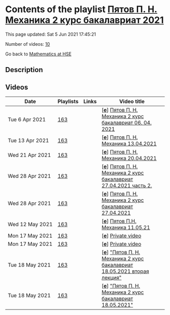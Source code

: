 # Contents of the playlist [Пятов П. Н.  Механика 2 курс бакалавриат 2021](https://www.youtube.com/playlist?list=PLq3E5oubNNoCtXynPsB-k4t-1tB8PIuBi)

This page updated: Sat 5 Jun 2021 17:45:21

Number of videos: [10](#videos)

Go back to [Mathematics at HSE](../README.md)

## Description



## Videos

|Date|Playlists|Links|Video title|
|---|---|---|---|
| Tue&nbsp;6&nbsp;Apr&nbsp;2021 | [163](../playlists/163 "Пятов П. Н.  Механика 2 курс бакалавриат 2021") |  | [[**e**](https://studio.youtube.com/video/amTS5m3sFJw/edit "Edit")] [Пятов П. Н.  Механика 2 курс бакалавриат 06. 04. 2021](https://www.youtube.com/watch?v=amTS5m3sFJw&list=PLq3E5oubNNoCtXynPsB-k4t-1tB8PIuBi) |
| Tue&nbsp;13&nbsp;Apr&nbsp;2021 | [163](../playlists/163 "Пятов П. Н.  Механика 2 курс бакалавриат 2021") |  | [[**e**](https://studio.youtube.com/video/wsyrOcTI56w/edit "Edit")] [Пятов П. Н. Механика 13.04.2021](https://www.youtube.com/watch?v=wsyrOcTI56w&list=PLq3E5oubNNoCtXynPsB-k4t-1tB8PIuBi) |
| Wed&nbsp;21&nbsp;Apr&nbsp;2021 | [163](../playlists/163 "Пятов П. Н.  Механика 2 курс бакалавриат 2021") |  | [[**e**](https://studio.youtube.com/video/wj-pluLp74s/edit "Edit")] [Пятов П. Н. Механика  20.04.2021](https://www.youtube.com/watch?v=wj-pluLp74s&list=PLq3E5oubNNoCtXynPsB-k4t-1tB8PIuBi) |
| Wed&nbsp;28&nbsp;Apr&nbsp;2021 | [163](../playlists/163 "Пятов П. Н.  Механика 2 курс бакалавриат 2021") |  | [[**e**](https://studio.youtube.com/video/jq7XBt6TwY8/edit "Edit")] [Пятов П. Н.  Механика 2 курс бакалавриат 27.04.2021 часть 2.](https://www.youtube.com/watch?v=jq7XBt6TwY8&list=PLq3E5oubNNoCtXynPsB-k4t-1tB8PIuBi) |
| Wed&nbsp;28&nbsp;Apr&nbsp;2021 | [163](../playlists/163 "Пятов П. Н.  Механика 2 курс бакалавриат 2021") |  | [[**e**](https://studio.youtube.com/video/NzHn1QIRRhQ/edit "Edit")] [Пятов П. Н.  Механика 2 курс бакалавриат 27.04.2021](https://www.youtube.com/watch?v=NzHn1QIRRhQ&list=PLq3E5oubNNoCtXynPsB-k4t-1tB8PIuBi) |
| Wed&nbsp;12&nbsp;May&nbsp;2021 | [163](../playlists/163 "Пятов П. Н.  Механика 2 курс бакалавриат 2021") |  | [[**e**](https://studio.youtube.com/video/7PPEBhqr9nI/edit "Edit")] [Пятов П.Н. Механика 11.05.21](https://www.youtube.com/watch?v=7PPEBhqr9nI&list=PLq3E5oubNNoCtXynPsB-k4t-1tB8PIuBi) |
| Mon&nbsp;17&nbsp;May&nbsp;2021 | [163](../playlists/163 "Пятов П. Н.  Механика 2 курс бакалавриат 2021") |  | [[**e**](https://studio.youtube.com/video/0WI8-Y5Fduw/edit "Edit")] [Private video](https://www.youtube.com/watch?v=0WI8-Y5Fduw&list=PLq3E5oubNNoCtXynPsB-k4t-1tB8PIuBi "This video is private.") |
| Mon&nbsp;17&nbsp;May&nbsp;2021 | [163](../playlists/163 "Пятов П. Н.  Механика 2 курс бакалавриат 2021") |  | [[**e**](https://studio.youtube.com/video/N8KF-RVAlTQ/edit "Edit")] [Private video](https://www.youtube.com/watch?v=N8KF-RVAlTQ&list=PLq3E5oubNNoCtXynPsB-k4t-1tB8PIuBi "This video is private.") |
| Tue&nbsp;18&nbsp;May&nbsp;2021 | [163](../playlists/163 "Пятов П. Н.  Механика 2 курс бакалавриат 2021") |  | [[**e**](https://studio.youtube.com/video/heWr9OfN8Cs/edit "Edit")] ["Пятов П. Н.  Механика 2 курс бакалавриат 18.05.2021 вторая лекция"](https://www.youtube.com/watch?v=heWr9OfN8Cs&list=PLq3E5oubNNoCtXynPsB-k4t-1tB8PIuBi) |
| Tue&nbsp;18&nbsp;May&nbsp;2021 | [163](../playlists/163 "Пятов П. Н.  Механика 2 курс бакалавриат 2021") |  | [[**e**](https://studio.youtube.com/video/tya4S-SrGAk/edit "Edit")] ["Пятов П. Н.  Механика 2 курс бакалавриат 18.05.2021"](https://www.youtube.com/watch?v=tya4S-SrGAk&list=PLq3E5oubNNoCtXynPsB-k4t-1tB8PIuBi) |

